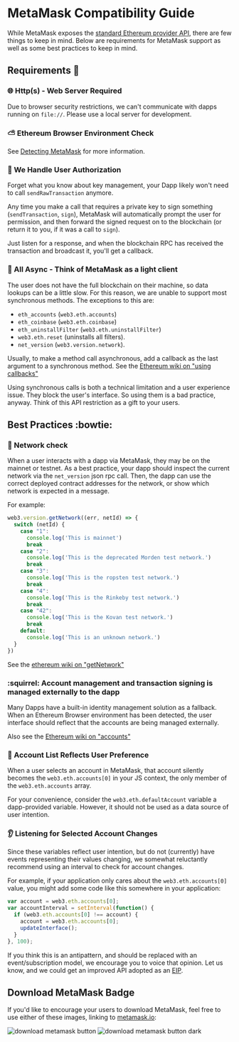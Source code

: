 # MetaMask Compatibility Guide

While MetaMask exposes the [standard Ethereum provider API](https://github.com/ethereum/wiki/wiki/JavaScript-API), there are few things to keep in mind. Below are requirements for MetaMask support as well as some best practices to keep in mind.

## Requirements :nut_and_bolt:

### :globe_with_meridians: Http(s) - Web Server Required

Due to browser security restrictions, we can't communicate with dapps running on `file://`. Please use a local server for development.

### :partly_sunny: Ethereum Browser Environment Check

See [Detecting MetaMask](./detecting_metamask.md) for more information.

### :dancers: We Handle User Authorization

Forget what you know about key management, your Dapp likely won't need to call `sendRawTransaction` anymore.

Any time you make a call that requires a private key to sign something (`sendTransaction`, `sign`), MetaMask will automatically prompt the user for permission, and then forward the signed request on to the blockchain (or return it to you, if it was a call to `sign`).

Just listen for a response, and when the blockchain RPC has received the transaction and broadcast it, you'll get a callback.

### :dizzy: All Async - Think of MetaMask as a light client

The user does not have the full blockchain on their machine, so data lookups can be a little slow.
For this reason, we are unable to support most synchronous methods. The exceptions to this are:
* `eth_accounts` (`web3.eth.accounts`)
* `eth_coinbase` (`web3.eth.coinbase`)
* `eth_uninstallFilter` (`web3.eth.uninstallFilter`)
* `web3.eth.reset` (uninstalls all filters).
* `net_version` (`web3.version.network`).

Usually, to make a method call asynchronous, add a callback as the last argument to a synchronous method. See the [Ethereum wiki on "using callbacks"](https://github.com/ethereum/wiki/wiki/JavaScript-API#using-callbacks)

Using synchronous calls is both a technical limitation and a user experience issue. They block the user's interface. So using them is a bad practice, anyway. Think of this API restriction as a gift to your users.

## Best Practices :bowtie:

### :construction_worker: Network check

When a user interacts with a dapp via MetaMask, they may be on the mainnet or testnet. As a best practice, your dapp should inspect the current network via the `net_version` json rpc call. Then, the dapp can use the correct deployed contract addresses for the network, or show which network is expected in a message.

For example:
```javascript
web3.version.getNetwork((err, netId) => {
  switch (netId) {
    case "1":
      console.log('This is mainnet')
      break
    case "2":
      console.log('This is the deprecated Morden test network.')
      break
    case "3":
      console.log('This is the ropsten test network.')
      break
    case "4":
      console.log('This is the Rinkeby test network.')
      break
    case "42":
      console.log('This is the Kovan test network.')
      break
    default:
      console.log('This is an unknown network.')
  }
})
```

See the [ethereum wiki on "getNetwork" ](https://github.com/ethereum/wiki/wiki/JavaScript-API#web3versionnetwork)

### :squirrel: Account management and transaction signing is managed externally to the dapp

Many Dapps have a built-in identity management solution as a fallback.
When an Ethereum Browser environment has been detected, the user interface should reflect that the accounts are being managed externally.

Also see the [Ethereum wiki on "accounts"](https://github.com/ethereum/wiki/wiki/JavaScript-API#web3ethaccounts)

### :raising_hand: Account List Reflects User Preference

When a user selects an account in MetaMask, that account silently becomes the `web3.eth.accounts[0]` in your JS context, the only member of the `web3.eth.accounts` array.

For your convenience, consider the `web3.eth.defaultAccount` variable a dapp-provided variable. However, it should not be used as a data source of user intention.

### :ear: Listening for Selected Account Changes

Since these variables reflect user intention, but do not (currently) have events representing their values changing, we somewhat reluctantly recommend using an interval to check for account changes.

For example, if your application only cares about the `web3.eth.accounts[0]` value, you might add some code like this somewhere in your application:
```javascript
var account = web3.eth.accounts[0];
var accountInterval = setInterval(function() {
  if (web3.eth.accounts[0] !== account) {
    account = web3.eth.accounts[0];
    updateInterface();
  }
}, 100);
```
If you think this is an antipattern, and should be replaced with an event/subscription model, we encourage you to voice that opinion. Let us know, and we could get an improved API adopted as an [EIP](https://github.com/ethereum/EIPs).

## Download MetaMask Badge

If you'd like to encourage your users to download MetaMask, feel free to use either of these images, linking to [metamask.io](https://metamask.io):

![download metamask button](./images/download-metamask.png)
![download metamask button dark](./images/download-metamask-dark.png)
